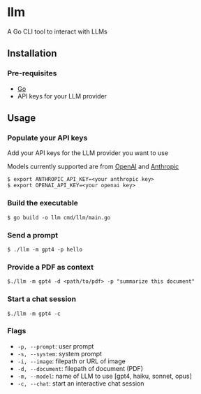 # llm

A Go CLI tool to interact with LLMs

## Installation

### Pre-requisites

- [Go](https://go.dev/dl/)
- API keys for your LLM provider

## Usage

### Populate your API keys

Add your API keys for the LLM provider you want to use

Models currently supported are from [OpenAI](https://openai.com/) and [Anthropic](https://www.anthropic.com/)

```
$ export ANTHROPIC_API_KEY=<your anthropic key>
$ export OPENAI_API_KEY=<your openai key>
```

### Build the executable

```
$ go build -o llm cmd/llm/main.go
```

### Send a prompt 

```
$ ./llm -m gpt4 -p hello
```

### Provide a PDF as context

```
$./llm -m gpt4 -d <path/to/pdf> -p "summarize this document"
```

### Start a chat session

```
$./llm -m gpt4 -c
```

### Flags
- `-p, --prompt`: user prompt
- `-s, --system`: system prompt
- `-i, --image`: filepath or URL of image
- `-d, --document`: filepath of document (PDF)
- `-m, --model`: name of LLM to use [gpt4, haiku, sonnet, opus]
- `-c, --chat`: start an interactive chat session


